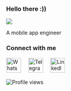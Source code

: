 ### Hello there :))
![](https://raw.githubusercontent.com/Schweinepriester/Schweinepriester/master/MeagerHardtofindAlbertosaurus-size_restricted.gif)  

A mobile app engineer  

### Connect with me
<a href="https://wa.me/213672650550"><img src="https://img.icons8.com/color/48/000000/whatsapp.png" alt="WhatsApp" width="40" height="40"/></a> &nbsp;&nbsp;&nbsp; <a href="https://t.me/thabeeet"><img src="https://img.icons8.com/color/48/000000/telegram-app.png" alt="Telegram" width="40" height="40"/></a> &nbsp;&nbsp;&nbsp; <a href="https://www.linkedin.com/in/thabet-charef-khodja-97ab03347"><img src="https://img.icons8.com/color/48/000000/linkedin.png" alt="LinkedIn" width="40" height="40"/></a>

![Profile views](https://komarev.com/ghpvc/?username=thabet1thabet1&color=blue&style=flat-square)
